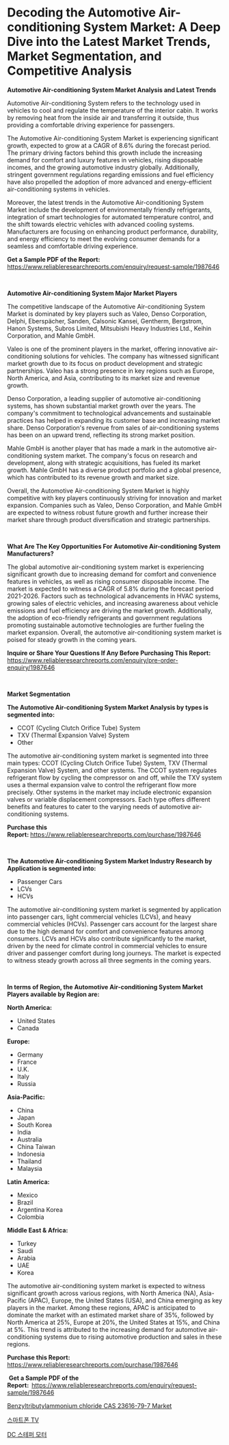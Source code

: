 <p><h1>Decoding the Automotive Air-conditioning System Market: A Deep Dive into the Latest Market Trends, Market Segmentation, and Competitive Analysis</h1></p><p><strong>Automotive Air-conditioning System Market Analysis and Latest Trends</strong></p>
<p><p>Automotive Air-conditioning System refers to the technology used in vehicles to cool and regulate the temperature of the interior cabin. It works by removing heat from the inside air and transferring it outside, thus providing a comfortable driving experience for passengers.</p><p>The Automotive Air-conditioning System Market is experiencing significant growth, expected to grow at a CAGR of 8.6% during the forecast period. The primary driving factors behind this growth include the increasing demand for comfort and luxury features in vehicles, rising disposable incomes, and the growing automotive industry globally. Additionally, stringent government regulations regarding emissions and fuel efficiency have also propelled the adoption of more advanced and energy-efficient air-conditioning systems in vehicles.</p><p>Moreover, the latest trends in the Automotive Air-conditioning System Market include the development of environmentally friendly refrigerants, integration of smart technologies for automated temperature control, and the shift towards electric vehicles with advanced cooling systems. Manufacturers are focusing on enhancing product performance, durability, and energy efficiency to meet the evolving consumer demands for a seamless and comfortable driving experience.</p></p>
<p><strong>Get a Sample PDF of the Report:&nbsp;</strong> <a href="https://www.reliableresearchreports.com/enquiry/request-sample/1987646">https://www.reliableresearchreports.com/enquiry/request-sample/1987646</a></p>
<p>&nbsp;</p>
<p><strong>Automotive Air-conditioning System Major Market Players</strong></p>
<p><p>The competitive landscape of the Automotive Air-conditioning System Market is dominated by key players such as Valeo, Denso Corporation, Delphi, Eberspächer, Sanden, Calsonic Kansei, Gentherm, Bergstrom, Hanon Systems, Subros Limited, Mitsubishi Heavy Industries Ltd., Keihin Corporation, and Mahle GmbH.</p><p>Valeo is one of the prominent players in the market, offering innovative air-conditioning solutions for vehicles. The company has witnessed significant market growth due to its focus on product development and strategic partnerships. Valeo has a strong presence in key regions such as Europe, North America, and Asia, contributing to its market size and revenue growth.</p><p>Denso Corporation, a leading supplier of automotive air-conditioning systems, has shown substantial market growth over the years. The company's commitment to technological advancements and sustainable practices has helped in expanding its customer base and increasing market share. Denso Corporation's revenue from sales of air-conditioning systems has been on an upward trend, reflecting its strong market position.</p><p>Mahle GmbH is another player that has made a mark in the automotive air-conditioning system market. The company's focus on research and development, along with strategic acquisitions, has fueled its market growth. Mahle GmbH has a diverse product portfolio and a global presence, which has contributed to its revenue growth and market size.</p><p>Overall, the Automotive Air-conditioning System Market is highly competitive with key players continuously striving for innovation and market expansion. Companies such as Valeo, Denso Corporation, and Mahle GmbH are expected to witness robust future growth and further increase their market share through product diversification and strategic partnerships.</p></p>
<p>&nbsp;</p>
<p><strong>What Are The Key Opportunities For Automotive Air-conditioning System Manufacturers?</strong></p>
<p><p>The global automotive air-conditioning system market is experiencing significant growth due to increasing demand for comfort and convenience features in vehicles, as well as rising consumer disposable income. The market is expected to witness a CAGR of 5.8% during the forecast period 2021-2026. Factors such as technological advancements in HVAC systems, growing sales of electric vehicles, and increasing awareness about vehicle emissions and fuel efficiency are driving the market growth. Additionally, the adoption of eco-friendly refrigerants and government regulations promoting sustainable automotive technologies are further fueling the market expansion. Overall, the automotive air-conditioning system market is poised for steady growth in the coming years.</p></p>
<p><strong>Inquire or Share Your Questions If Any Before Purchasing This Report:</strong> <a href="https://www.reliableresearchreports.com/enquiry/pre-order-enquiry/1987646">https://www.reliableresearchreports.com/enquiry/pre-order-enquiry/1987646</a></p>
<p>&nbsp;</p>
<p><strong>Market Segmentation</strong></p>
<p><strong>The Automotive Air-conditioning System Market Analysis by types is segmented into:</strong></p>
<p><ul><li>CCOT (Cycling Clutch Orifice Tube) System</li><li>TXV (Thermal Expansion Valve) System</li><li>Other</li></ul></p>
<p><p>The automotive air-conditioning system market is segmented into three main types: CCOT (Cycling Clutch Orifice Tube) System, TXV (Thermal Expansion Valve) System, and other systems. The CCOT system regulates refrigerant flow by cycling the compressor on and off, while the TXV system uses a thermal expansion valve to control the refrigerant flow more precisely. Other systems in the market may include electronic expansion valves or variable displacement compressors. Each type offers different benefits and features to cater to the varying needs of automotive air-conditioning systems.</p></p>
<p><strong>Purchase this Report:&nbsp;</strong><a href="https://www.reliableresearchreports.com/purchase/1987646">https://www.reliableresearchreports.com/purchase/1987646</a></p>
<p>&nbsp;</p>
<p><strong>The Automotive Air-conditioning System Market Industry Research by Application is segmented into:</strong></p>
<p><ul><li>Passenger Cars</li><li>LCVs</li><li>HCVs</li></ul></p>
<p><p>The automotive air-conditioning system market is segmented by application into passenger cars, light commercial vehicles (LCVs), and heavy commercial vehicles (HCVs). Passenger cars account for the largest share due to the high demand for comfort and convenience features among consumers. LCVs and HCVs also contribute significantly to the market, driven by the need for climate control in commercial vehicles to ensure driver and passenger comfort during long journeys. The market is expected to witness steady growth across all three segments in the coming years.</p></p>
<p>&nbsp;</p>
<p><strong>In terms of Region, the Automotive Air-conditioning System Market Players available by Region are:</strong></p>
<p>
    <p> <strong> North America: </strong>
        <ul>
            <li>United States</li>
            <li>Canada</li>
        </ul>
        </p> 
    <p> <strong> Europe: </strong>
        <ul>
            <li>Germany</li>
            <li>France</li>
            <li>U.K.</li>
            <li>Italy</li>
            <li>Russia</li>
        </ul>
        </p> 
    <p> <strong> Asia-Pacific: </strong>
        <ul>
            <li>China</li>
            <li>Japan</li>
            <li>South Korea</li>
            <li>India</li>
            <li>Australia</li>
            <li>China Taiwan</li>
            <li>Indonesia</li>
            <li>Thailand</li>
            <li>Malaysia</li>
        </ul>
        </p> 
    <p> <strong> Latin America: </strong>
        <ul>
            <li>Mexico</li>
            <li>Brazil</li>
            <li>Argentina Korea</li>
            <li>Colombia</li>
        </ul>
        </p> 
    <p> <strong> Middle East & Africa: </strong>
        <ul>
            <li>Turkey</li>
            <li>Saudi</li>
            <li>Arabia</li>
            <li>UAE</li>
            <li>Korea</li>
        </ul>
    </p>
    </p>
<p><p>The automotive air-conditioning system market is expected to witness significant growth across various regions, with North America (NA), Asia-Pacific (APAC), Europe, the United States (USA), and China emerging as key players in the market. Among these regions, APAC is anticipated to dominate the market with an estimated market share of 35%, followed by North America at 25%, Europe at 20%, the United States at 15%, and China at 5%. This trend is attributed to the increasing demand for automotive air-conditioning systems due to rising automotive production and sales in these regions.</p></p>
<p><strong>Purchase this Report: </strong><a href="https://www.reliableresearchreports.com/purchase/1987646">https://www.reliableresearchreports.com/purchase/1987646</a></p>
<p>&nbsp;<strong>Get a Sample PDF of the Report:&nbsp;&nbsp;</strong><a href="https://www.reliableresearchreports.com/enquiry/request-sample/1987646">https://www.reliableresearchreports.com/enquiry/request-sample/1987646</a></p>
<p><strong></strong></p>
<p><p><a href="https://view.publitas.com/reportprime-1/benzyltributylammonium-chloride-cas-23616-79-7-market-analysis-and-market-size-global-industry-overview-market-segmentation-and-forecast-2023-to-2030/">Benzyltributylammonium chloride CAS 23616-79-7 Market</a></p><p><a href="https://medium.com/@mosesspinka1914/%EC%8A%A4%EB%A7%88%ED%8A%B8%ED%8F%B0-tv-%EC%8B%9C%EC%9E%A5-%EA%B7%9C%EB%AA%A8-%EC%8B%9C%EC%9E%A5-%EC%A0%84%EB%A7%9D-%EB%B0%8F-%EC%8B%9C%EC%9E%A5-%EC%98%88%EC%B8%A1-2024%EB%85%84%EB%B6%80%ED%84%B0-2031%EB%85%84%EA%B9%8C%EC%A7%80-563ea9c32a0b">스마트폰 TV</a></p><p><a href="https://medium.com/@cgj978890309/dc-%EC%8A%A4%ED%85%8C%ED%8D%BC-%EB%AA%A8%ED%84%B0-%EC%8B%9C%EC%9E%A5-%EB%B3%B4%EA%B3%A0%EC%84%9C%EB%8A%94-%EC%9D%B4-%EC%8B%9C%EC%9E%A5%EC%9D%98-%EC%B5%9C%EC%8B%A0-%ED%8A%B8%EB%A0%8C%EB%93%9C%EC%99%80-%EC%84%B1%EC%9E%A5-%EA%B8%B0%ED%9A%8C%EB%A5%BC-%EB%B3%B4%EC%97%AC%EC%A4%8D%EB%8B%88%EB%8B%A4-087385407779">DC 스테퍼 모터</a></p></p>